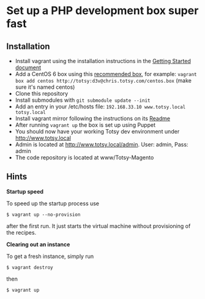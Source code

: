 Set up a PHP development box super fast
=======================================

Installation
------------

* Install vagrant using the installation instructions in the [Getting Started document](http://vagrantup.com/v1/docs/getting-started/index.html)
* Add a CentOS 6 box using this [recommended box](http://totsy:d3v@chris.totsy.com/centos.box), for example: ```vagrant box add centos http://totsy:d3v@chris.totsy.com/centos.box``` (make sure it's named centos)
* Clone this repository
* Install submodules with ```git submodule update --init```
* Add an entry in your /etc/hosts file: ```192.168.33.10 www.totsy.local totsy.local```
* Install vagrant mirror following the instructions on its [Readme](https://github.com/ingenerator/vagrant-mirror/#vagrantmirror)
* After running ```vagrant up``` the box is set up using Puppet
* You should now have your working Totsy dev environment under http://www.totsy.local
* Admin is located at http://www.totsy.local/admin. User: admin, Pass: admin
* The code repository is located at www/Totsy-Magento

Hints
-----

**Startup speed**

To speed up the startup process use

    $ vagrant up --no-provision

after the first run. It just starts the virtual machine without provisioning of the recipes.

**Clearing out an instance**

To get a fresh instance, simply run

    $ vagrant destroy

then

    $ vagrant up
